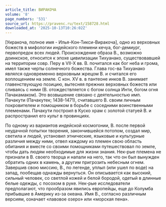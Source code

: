 ```yaml
---
article_title: ВИРАКОЧА
volume: '8'
page_numbers: '531'
source_url: https://pravenc.ru/text/158728.html
downloaded_at: '2025-10-13T10:26:02Z'
---
```


[Уиракоча, полное имя - Илья-Кон-Тикси-Виракоча], одно из верховных божеств в мифологии индейского племени кечуа, бог-демиург, первопредок всех людей. Происхождение образа В., возможно доинкское, относится к эпохе цивилизации Тихуанако, существовавшей на территории совр. Перу в VII-X вв. В. почитался как бог неба и грома, имел также черты солнечного божества. Глава гос-ва Тихуанако являлся одновременно верховным жрецом В. и считался его воплощением на земле. С кон. XV в. в пантеоне инков В. занимает главенствующую позицию, вытесняя прежних верховных божеств или сливаясь с ними (В. отождествляется с богом солнца Инти, богом огня Пачакамаком). Это возвышение связано с деятельностью имп. Пачакути (Пачакутек; 1438-1471), считавшего В. своим личным покровителем и помощником в борьбе с соседними воинственными племенами. Пачакути построил в Куско храм с золотой статуей В. и распространил его культ в провинциях.

По одному из вариантов индейской космогонии, В. после первой неудачной попытки творения, закончившейся потопом, создал мир, светила и людей, установил этнические, языковые и культурные различия между ними, отвел каждому из племен свою область обитания и вместе со своими помощниками путешествовал по земле, чтобы дать людям необходимые для жизни знания. Нек-рые племена не признали в В. своего творца и напали на него, так что он был вынужден обратить одних в камень, а другим пригрозить небесным огнем. Завершив свою миссию, В., по легенде, уплыл (или ушел по воде) на запад, пообещав однажды вернуться. Он описывается как высокий, сильный человек, со светлой кожей и белой бородой, одетый в длинные белые одежды, с посохом в руке. Нек-рые исследователи предполагают, что прообразом явились европейцы, еще до Колумба прибывшие в Америку из-за океана. Имя В., согласно различным версиям, означает «лавовое озеро» или «морская пена».
